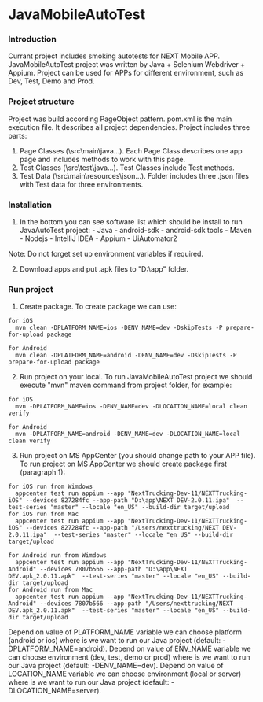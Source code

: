 # JavaMobileAutoTest

### Introduction
Currant project includes smoking autotests for NEXT Mobile APP. JavaMobileAutoTest project was written by Java + Selenium Webdriver + Appium. Project can be used for APPs for different environment, such as Dev, Test, Demo and Prod.
 
### Project structure
Project was build according PageObject pattern. pom.xml is the main execution file. It describes all project dependencies. Project includes three parts: 
   1. Page Classes (\src\main\java\...). Each Page Class describes one app page and includes methods to work with this page.
   2. Test Classes (\src\test\java\...). Test Classes include Test methods.
   3. Test Data (\src\main\resources\json\...). Folder includes three .json files with Test data for three environments.
    
### Installation
   1. In the bottom you can see software list which should be install to run JavaAutoTest project:
    - Java
    - android-sdk
    - android-sdk tools
    - Maven
    - Nodejs
    - IntelliJ IDEA
    - Appium
    - UiAutomator2

Note: Do not forget set up environment variables if required.

   2. Download apps and put .apk files to "D:\\app" folder.

### Run project
   1. Create package. To create package we can use:

    for iOS
      mvn clean -DPLATFORM_NAME=ios -DENV_NAME=dev -DskipTests -P prepare-for-upload package

    for Android
      mvn clean -DPLATFORM_NAME=android -DENV_NAME=dev -DskipTests -P prepare-for-upload package


   2. Run project on your local. To run JavaMobileAutoTest project we should execute "mvn" maven command from project folder, for example:

    for iOS
      mvn -DPLATFORM_NAME=ios -DENV_NAME=dev -DLOCATION_NAME=local clean verify

    for Android
      mvn -DPLATFORM_NAME=android -DENV_NAME=dev -DLOCATION_NAME=local clean verify


   3. Run project on MS AppCenter (you should change path to your APP file). To run project on MS AppCenter we should create package first (paragraph 1):

    for iOS run from Wimdows
      appcenter test run appium --app "NextTrucking-Dev-11/NEXTTrucking-iOS" --devices 827284fc --app-path "D:\app\NEXT DEV-2.0.11.ipa"  --test-series "master" --locale "en_US" --build-dir target/upload
    for iOS run from Mac
      appcenter test run appium --app "NextTrucking-Dev-11/NEXTTrucking-iOS" --devices 827284fc --app-path "/Users/nexttrucking/NEXT DEV-2.0.11.ipa"  --test-series "master" --locale "en_US" --build-dir target/upload

    for Android run from Wimdows
      appcenter test run appium --app "NextTrucking-Dev-11/NEXTTrucking-Android" --devices 7807b566 --app-path "D:\app\NEXT DEV.apk_2.0.11.apk"  --test-series "master" --locale "en_US" --build-dir target/upload
    for Android run from Mac
      appcenter test run appium --app "NextTrucking-Dev-11/NEXTTrucking-Android" --devices 7807b566 --app-path "/Users/nexttrucking/NEXT DEV.apk_2.0.11.apk"  --test-series "master" --locale "en_US" --build-dir target/upload


Depend on value of PLATFORM_NAME variable we can choose platform (android or ios) where is we want to run our Java project (default: -DPLATFORM_NAME=android).
Depend on value of ENV_NAME variable we can choose environment (dev, test, demo or prod) where is we want to run our Java project (default: -DENV_NAME=dev).
Depend on value of LOCATION_NAME variable we can choose environment (local or server) where is we want to run our Java project (default: -DLOCATION_NAME=server).

